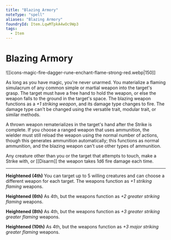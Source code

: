 ```yaml
---
title: "Blazing Armory"
noteType: "spell"
aliases: "Blazing Armory"
foundryId: Item.LqwMTpkA4wOc9Wp3
tags:
  - Item
---
```


# Blazing Armory
![[icons-magic-fire-dagger-rune-enchant-flame-strong-red.webp|150]]

As long as you have magic, you're never unarmed. You materialize a flaming simulacrum of any common simple or martial weapon into the target's grasp. The target must have a free hand to hold the weapon, or else the weapon falls to the ground in the target's space. The blazing weapon functions as a _+1 striking weapon_, and its damage type changes to fire. The damage type can't be changed using the versatile trait, modular trait, or similar methods.

A thrown weapon rematerializes in the target's hand after the Strike is complete. If you choose a ranged weapon that uses ammunition, the wielder must still reload the weapon using the normal number of actions, though this generates ammunition automatically; this functions as normal ammunition, and the blazing weapon can't use other types of ammunition.

Any creature other than you or the target that attempts to touch, make a Strike with, or [[Disarm]] the weapon takes 1d6 fire damage each time.

* * *

**Heightened (4th)** You can target up to 5 willing creatures and can choose a different weapon for each target. The weapons function as _+1 striking flaming_ weapons.

**Heightened (6th)** As 4th, but the weapons function as _+2 greater striking flaming_ weapons.

**Heightened (8th)** As 4th, but the weapons function as _+3 greater striking greater flaming_ weapons.

**Heightened (10th)** As 4th, but the weapons function as _+3 major striking greater flaming_ weapons.
